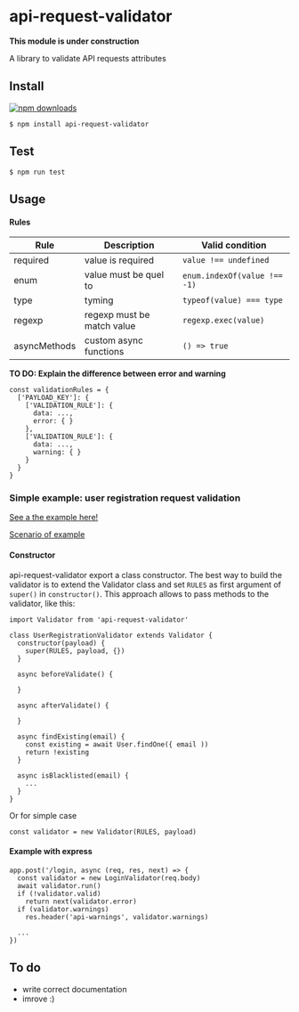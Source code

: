 # api-request-validator

**This module is under construction**

A library to validate API requests attributes

## Install

[![npm downloads](https://img.shields.io/npm/dm/api-request-validator.svg?style=flat-square)](http://npm-stat.com/charts.html?package=api-request-validator&from=2015-09-01)

    $ npm install api-request-validator

## Test

    $ npm run test

## Usage

#### Rules

|  Rule           |      Description              | Valid condition                   |
|-----------------|-------------------------------|-----------------------------------|
| required        | value is required             | `value !== undefined`             |
| enum            | value must be quel to         | `enum.indexOf(value !== -1)`      |
| type            | tyming                        | `typeof(value) === type`          |
| regexp          | regexp must be match value    | `regexp.exec(value)`              |
| asyncMethods    | custom async functions        | `() => true`                      |

**TO DO: Explain the difference between error and warning**

    const validationRules = {
      ['PAYLOAD_KEY']: {
        ['VALIDATION_RULE']: { 
          data: ...,
          error: { }
        },
        ['VALIDATION_RULE']: { 
          data: ...,
          warning: { }
        }
      }
    }

### Simple example: user registration request validation

[See a the example here!](https://github.com/Pitbi/api-request-validator/blob/master/features/validators/UserRegistration.js)

[Scenario of example](https://github.com/Pitbi/api-request-validator/blob/master/features/user_registration_validation.feature)

#### Constructor

api-request-validator export a class constructor. The best way to build the validator is to extend the Validator class and set `RULES` as first argument of `super()` in `constructor()`. This approach allows to pass methods to the validator, like this:



    import Validator from 'api-request-validator'
      
    class UserRegistrationValidator extends Validator {
      constructor(payload) {
        super(RULES, payload, {})
      }
      
      async beforeValidate() {
      
      }
      
      async afterValidate() {
      
      }
      
      async findExisting(email) {
        const existing = await User.findOne({ email ))
        return !existing
      }
      
      async isBlacklisted(email) {
        ...
      }
    }

Or for simple case

    const validator = new Validator(RULES, payload)

#### Example with express

    app.post('/login, async (req, res, next) => {
      const validator = new LoginValidator(req.body)
      await validator.run()
      if (!validator.valid)
        return next(validator.error)
      if (validator.warnings)
        res.header('api-warnings', validator.warnings)
      
      ...
    })

## To do

- write correct documentation
- imrove :)